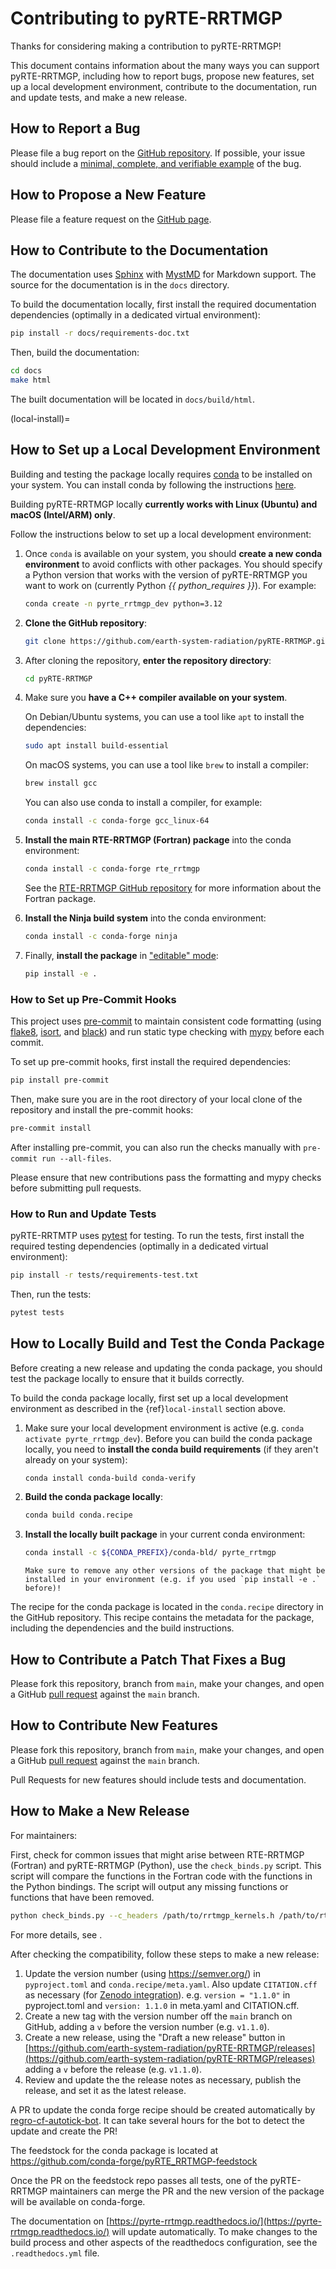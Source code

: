 # Contributing to pyRTE-RRTMGP

Thanks for considering making a contribution to pyRTE-RRTMGP!

This document contains information about the many ways you can support pyRTE-RRTMGP, including how to report bugs, propose new features, set up a local development environment, contribute to the documentation, run and update tests, and make a new release.

## How to Report a Bug

Please file a bug report on the [GitHub repository](https://github.com/earth-system-radiation/pyRTE-RRTMGP/issues/new/choose).
If possible, your issue should include a [minimal, complete, and verifiable example](https://stackoverflow.com/help/mcve) of the bug.

## How to Propose a New Feature

Please file a feature request on the [GitHub page](https://github.com/earth-system-radiation/pyRTE-RRTMGP/issues/new/choose).

## How to Contribute to the Documentation

The documentation uses [Sphinx](https://www.sphinx-doc.org/en/master/) with [MystMD](https://myst-parser.readthedocs.io/en/latest/) for Markdown support. The source for the documentation is in the `docs` directory.

To build the documentation locally, first install the required documentation dependencies (optimally in a dedicated virtual environment):

```bash
pip install -r docs/requirements-doc.txt
```

Then, build the documentation:

```bash
cd docs
make html
```

The built documentation will be located in `docs/build/html`.

(local-install)=
## How to Set up a Local Development Environment

Building and testing the package locally requires [conda](https://docs.conda.io) to be installed on your system. You can install conda by following the instructions [here](https://docs.conda.io/projects/conda/en/stable/user-guide/install/index.html).

Building pyRTE-RRTMGP locally **currently works with Linux (Ubuntu) and macOS (Intel/ARM) only**.

Follow the instructions below to set up a local development environment:

1. Once `conda` is available on your system, you should **create a new conda environment** to avoid conflicts with other packages. You should specify a Python version that works with the version of pyRTE-RRTMGP you want to work on (currently Python *{{ python_requires }}*). For example:

    ```bash
    conda create -n pyrte_rrtmgp_dev python=3.12
    ```

2. **Clone the GitHub repository**:

    ```bash
    git clone https://github.com/earth-system-radiation/pyRTE-RRTMGP.git
    ```

3. After cloning the repository, **enter the repository directory**:

    ```bash
    cd pyRTE-RRTMGP
    ```

4. Make sure you **have a C++ compiler available on your system**.

    On Debian/Ubuntu systems, you can use a tool like `apt` to install the dependencies:

    ```bash
    sudo apt install build-essential
    ```

    On macOS systems, you can use a tool like `brew` to install a compiler:

    ```bash
    brew install gcc
    ```

    You can also use conda to install a compiler, for example:

    ```bash
    conda install -c conda-forge gcc_linux-64
    ```

4. **Install the main RTE-RRTMGP (Fortran) package** into the conda environment:

    ```bash
    conda install -c conda-forge rte_rrtmgp
    ```

    See the [RTE-RRTMGP GitHub repository](https://github.com/earth-system-radiation/rte-rrtmgp) for more information about the Fortran package.

5. **Install the Ninja build system** into the conda environment:

    ```bash
    conda install -c conda-forge ninja
    ```

5. Finally, **install the package** in ["editable" mode](https://pip.pypa.io/en/stable/topics/local-project-installs/#editable-installs):

    ```bash
    pip install -e .
    ```

### How to Set up Pre-Commit Hooks

This project uses [pre-commit](https://pre-commit.com/) to maintain consistent code formatting (using [flake8](https://flake8.pycqa.org/en/latest/), [isort](https://pycqa.github.io/isort/), and [black](https://black.readthedocs.io/en/stable/)) and run static type checking with [mypy](https://github.com/python/mypy) before each commit.

To set up pre-commit hooks, first install the required dependencies:

```bash
pip install pre-commit
```

Then, make sure you are in the root directory of your local clone of the repository and
install the pre-commit hooks:

```bash
pre-commit install
```

After installing pre-commit, you can also run the checks manually with `pre-commit run --all-files`.

Please ensure that new contributions pass the formatting and mypy checks before submitting pull requests.

### How to Run and Update Tests

pyRTE-RRTMTP uses [pytest](https://docs.pytest.org/en/stable/) for testing. To run the tests, first install the required testing dependencies (optimally in a dedicated virtual environment):

```bash
pip install -r tests/requirements-test.txt
```

Then, run the tests:

```bash
pytest tests
```

## How to Locally Build and Test the Conda Package

Before creating a new release and updating the conda package, you should test the package locally to ensure that it builds correctly.

To build the conda package locally, first set up a local development environment as described in the {ref}`local-install` section above.

1. Make sure your local development environment is active (e.g. `conda activate pyrte_rrtmgp_dev`). Before you can build the conda package locally, you need to **install the conda build requirements** (if they aren't already on your system):

    ```bash
    conda install conda-build conda-verify
    ```

4. **Build the conda package locally**:

    ```bash
    conda build conda.recipe
    ```

5. **Install the locally built package** in your current conda environment:

    ```bash
    conda install -c ${CONDA_PREFIX}/conda-bld/ pyrte_rrtmgp
    ```

    ```{note}
    Make sure to remove any other versions of the package that might be installed in your environment (e.g. if you used `pip install -e .` before)!
    ```

The recipe for the conda package is located in the `conda.recipe` directory in the GitHub repository. This recipe contains the metadata for the package, including the dependencies and the build instructions.

## How to Contribute a Patch That Fixes a Bug

Please fork this repository, branch from `main`, make your changes, and open a
GitHub [pull request](https://github.com/earth-system-radiation/pyRTE-RRTMTP/pulls)
against the `main` branch.

## How to Contribute New Features

Please fork this repository, branch from `main`, make your changes, and open a
GitHub [pull request](https://github.com/earth-system-radiation/pyRTE-RRTMTP/pulls)
against the `main` branch.

Pull Requests for new features should include tests and documentation.

## How to Make a New Release

For maintainers:

First, check for common issues that might arise between RTE-RRTMGP (Fortran) and pyRTE-RRTMGP (Python), use the `check_binds.py` script. This script will compare the functions in the Fortran code with the functions in the Python bindings. The script will output any missing functions or functions that have been removed.

```bash
python check_binds.py --c_headers /path/to/rrtmgp_kernels.h /path/to/rte_kernels.h --pybind /path/to/pybind_interface.cpp
```

For more details, see [](./fortran-compatibility.md).

After checking the compatibility, follow these steps to make a new release:

1. Update the version number (using https://semver.org/) in `pyproject.toml` and `conda.recipe/meta.yaml`. Also update `CITATION.cff` as necessary (for [Zenodo integration](https://zenodo.org/records/1117789)). e.g. ``version = "1.1.0"`` in pyproject.toml and ``version: 1.1.0`` in meta.yaml and CITATION.cff.
2. Create a new tag with the version number off the `main` branch on GitHub, adding a ``v`` before the version number (e.g. `v1.1.0`).
3. Create a new release, using the "Draft a new release" button in [https://github.com/earth-system-radiation/pyRTE-RRTMGP/releases](https://github.com/earth-system-radiation/pyRTE-RRTMGP/releases) adding a ``v`` before the release (e.g. `v1.1.0`).
4. Review and update the the release notes as necessary, publish the release, and set it as the latest release.

A PR to update the conda forge recipe should be created automatically by [regro-cf-autotick-bot](https://conda-forge.org/docs/maintainer/updating_pkgs/#pushing-to-regro-cf-autotick-bot-branch). It can take several hours for the bot to detect the update and create the PR!

The feedstock for the conda package is located at https://github.com/conda-forge/pyRTE_RRTMGP-feedstock

Once the PR on the feedstock repo passes all tests, one of the pyRTE-RRTMGP maintainers can merge the PR and the new version of the package will be available on conda-forge.

The documentation on [https://pyrte-rrtmgp.readthedocs.io/](https://pyrte-rrtmgp.readthedocs.io/) will update automatically. To make changes to the build process and other aspects of the readthedocs configuration, see the `.readthedocs.yml` file.
